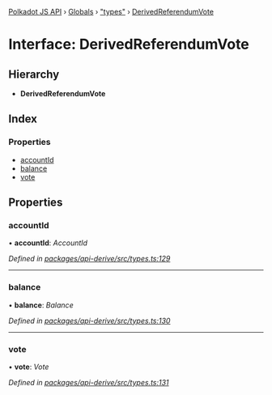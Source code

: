 [Polkadot JS API](../README.md) › [Globals](../globals.md) › ["types"](../modules/_types_.md) › [DerivedReferendumVote](_types_.derivedreferendumvote.md)

# Interface: DerivedReferendumVote

## Hierarchy

* **DerivedReferendumVote**

## Index

### Properties

* [accountId](_types_.derivedreferendumvote.md#accountid)
* [balance](_types_.derivedreferendumvote.md#balance)
* [vote](_types_.derivedreferendumvote.md#vote)

## Properties

###  accountId

• **accountId**: *AccountId*

*Defined in [packages/api-derive/src/types.ts:129](https://github.com/polkadot-js/api/blob/9196ce85a/packages/api-derive/src/types.ts#L129)*

___

###  balance

• **balance**: *Balance*

*Defined in [packages/api-derive/src/types.ts:130](https://github.com/polkadot-js/api/blob/9196ce85a/packages/api-derive/src/types.ts#L130)*

___

###  vote

• **vote**: *Vote*

*Defined in [packages/api-derive/src/types.ts:131](https://github.com/polkadot-js/api/blob/9196ce85a/packages/api-derive/src/types.ts#L131)*
